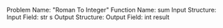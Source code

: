 Problem Name: "Roman To Integer"
Function Name: sum
Input Structure:
Input Field: str s
Output Structure:
Output Field: int result